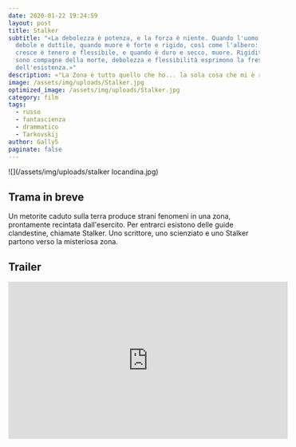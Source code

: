 ```yaml
---
date: 2020-01-22 19:24:59
layout: post
title: Stalker
subtitle: "«La debolezza è potenza, e la forza è niente. Quando l'uomo nasce è
  debole e duttile, quando muore è forte e rigido, così come l'albero: mentre
  cresce è tenero e flessibile, e quando è duro e secco, muore. Rigidità e forza
  sono compagne della morte, debolezza e flessibilità esprimono la freschezza
  dell'esistenza.»"
description: «"La Zona è tutto quello che ho... la sola cosa che mi è rimasta"»
image: /assets/img/uploads/Stalker.jpg
optimized_image: /assets/img/uploads/Stalker.jpg
category: film
tags:
  - russo
  - fantascienza
  - drammatico
  - Tarkovskij
author: Gally5
paginate: false
---
```

![](/assets/img/uploads/stalker locandina.jpg)

## Trama in breve

Un metorite caduto sulla terra produce strani fenomeni in una zona, prontamente recintata dall'esercito. Per entrarci esistono delle guide clandestine, chiamate Stalker. Uno scrittore, uno scienziato e uno Stalker partono verso la misteriosa zona.

## Trailer

<iframe width="560" height="315" src="https://www.youtube.com/embed/YuOnfQd-aTw" frameborder="0" allow="accelerometer; autoplay; encrypted-media; gyroscope; picture-in-picture" allowfullscreen></iframe>